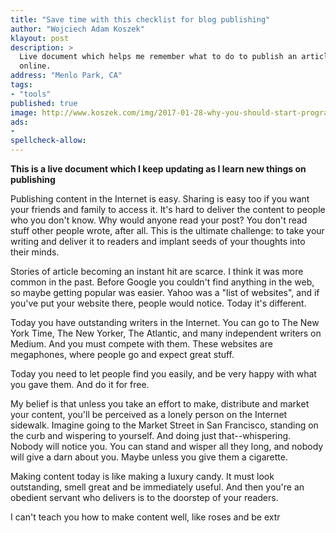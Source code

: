 ```yaml
---
title: "Save time with this checklist for blog publishing"
author: "Wojciech Adam Koszek"
klayout: post
description: >
  Live document which helps me remember what to do to publish an article
  online.
address: "Menlo Park, CA"
tags:
- "tools"
published: true
image: http://www.koszek.com/img/2017-01-28-why-you-should-start-programming-on-unix/unix_75p.jpg
ads:
-
spellcheck-allow:
---
```


**This is a live document which I keep updating as I learn new things on
publishing**

Publishing content in the Internet is easy. Sharing is easy too if you want
your friends and family to access it. It's hard to deliver the content to
people who you don't know. Why would anyone read your post? You don't read
stuff other people wrote, after all. This is the ultimate challenge: to take
your writing and deliver it to readers and implant seeds of your thoughts into
their minds.

Stories of article becoming an instant hit are scarce. I think it was more
common in the past. Before Google you
couldn't find anything in the web, so maybe getting popular was easier. Yahoo
was a "list of websites", and if you've put your website there, people would
notice. Today it's different. 

Today you have outstanding writers in the Internet. You can go to The New
York Time, The New Yorker, The Atlantic, and many independent writers on
Medium. And you must compete with them. These websites are megaphones, where
people go and expect great stuff.

Today you need to let people find you easily, and be very happy with what
you gave them. And do it for free.

My belief is that unless you take an effort to make, distribute and market
your content, you'll be perceived as a lonely person on the Internet
sidewalk.  Imagine going to the Market Street in San Francisco, standing on
the curb and wispering to yourself. And doing just that--whispering. Nobody
will notice you. You can stand and wisper all they long, and nobody will
give a darn about you. Maybe unless you give them a cigarette.

Making content today is like making a luxury candy. It must look
outstanding, smell great and be immediately useful. And then you're an
obedient servant who delivers is to the doorstep of your readers.

I can't teach you how to
make content well, like roses and be extr

